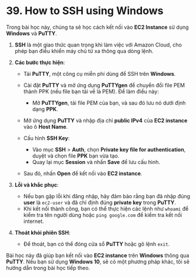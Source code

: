 # 39. How to SSH using Windows
Trong bài học này, chúng ta sẽ học cách kết nối vào **EC2 Instance** sử dụng **Windows** và **PuTTY**.

1. **SSH** là một giao thức quan trọng khi làm việc với Amazon Cloud, cho phép bạn điều khiển máy chủ từ xa thông qua dòng lệnh.

2. **Các bước thực hiện**:

   * Tải **PuTTY**, một công cụ miễn phí dùng để SSH trên **Windows**.
   * Cài đặt **PuTTY** và mở ứng dụng **PuTTYgen** để chuyển đổi file PEM thành PPK (nếu file bạn tải về là PEM). Để làm điều này:

     * Mở **PuTTYgen**, tải file PEM của bạn, và sau đó lưu nó dưới định dạng **PPK**.
   * Mở ứng dụng **PuTTY** và nhập địa chỉ **public IPv4** của **EC2 instance** vào ô **Host Name**.
   * Cấu hình **SSH Key**:

     * Vào mục **SSH** > **Auth**, chọn **Private key file for authentication**, duyệt và chọn file **PPK** bạn vừa tạo.
     * Quay lại mục **Session** và nhấn **Save** để lưu cấu hình.
   * Sau đó, nhấn **Open** để kết nối vào **EC2 instance**.

3. **Lỗi và khắc phục**:

   * Nếu bạn gặp lỗi khi đăng nhập, hãy đảm bảo rằng bạn đã nhập đúng **user** là `ec2-user` và đã chỉ định đúng **private key** trong **PuTTY**.
   * Khi kết nối thành công, bạn có thể thực hiện các lệnh như `whoami` để kiểm tra tên người dùng hoặc `ping google.com` để kiểm tra kết nối internet.

4. **Thoát khỏi phiên SSH**:

   * Để thoát, bạn có thể đóng cửa sổ **PuTTY** hoặc gõ lệnh `exit`.

Bài học này đã giúp bạn kết nối vào **EC2 instance** trên **Windows** thông qua **PuTTY**. Nếu bạn sử dụng **Windows 10**, sẽ có một phương pháp khác, tôi sẽ hướng dẫn trong bài học tiếp theo.
